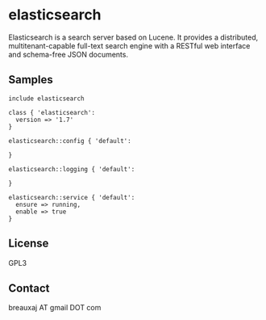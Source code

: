 elasticsearch
=============

Elasticsearch is a search server based on Lucene. It provides a distributed,
multitenant-capable full-text search engine with a RESTful web interface and
schema-free JSON documents. 

Samples
-------
```
include elasticsearch
```
```
class { 'elasticsearch':
  version => '1.7'
}
```
```
elasticsearch::config { 'default':

}
```
```
elasticsearch::logging { 'default':

}
```
```
elasticsearch::service { 'default':
  ensure => running,
  enable => true
}
```

License
-------
GPL3

Contact
-------
breauxaj AT gmail DOT com
